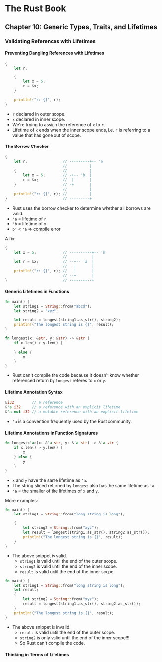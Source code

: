 # The Rust Book

## Chapter 10: Generic Types, Traits, and Lifetimes

### Validating References with Lifetimes

#### Preventing Dangling References with Lifetimes

```rust
{
    let r;

    {
        let x = 5;
        r = &x;
    }

    println!("r: {}", r);
}
```

- `r` declared in outer scope.
- `x` declared in inner scope.
- We're trying to assign the reference of `x` to `r`.
- Lifetime of `x` ends when the inner scope ends, i.e. `r` is referring to a value that has gone out of scope.

#### The Borrow Checker

```rust
{
    let r;                // ---------+-- 'a
                          //          |
    {                     //          |
        let x = 5;        // -+-- 'b  |
        r = &x;           //  |       |
    }                     // -+       |
                          //          |
    println!("r: {}", r); //          |
}                         // ---------+
```

- Rust uses the borrow checker to determine whether all borrows are valid.
- `'a` = lifetime of `r`
- `'b` = lifetime of `x`
- `b'` < `'a` => compile error

A fix:

```rust
{
    let x = 5;            // ----------+-- 'b
                          //           |
    let r = &x;           // --+-- 'a  |
                          //   |       |
    println!("r: {}", r); //   |       |
                          // --+       |
}                         // ----------+
```

#### Generic Lifetimes in Functions

```rust
fn main() {
    let string1 = String::from("abcd");
    let string2 = "xyz";

    let result = longest(string1.as_str(), string2);
    println!("The longest string is {}", result);
}
```

```rust
fn longest(x: &str, y: &str) -> &str {
    if x.len() > y.len() {
        x
    } else {
        y
    }
}
```

- Rust can't compile the code because it doesn't know whether referenced return by `longest` referes to `x` or `y`.

#### Lifetime Annotation Syntax

```rust
&i32        // a reference
&'a i32     // a reference with an explicit lifetime
&'a mut i32 // a mutable reference with an explicit lifetime
```

- `'a` is a convention frequently used by the Rust community.

#### Lifetime Annotations in Function Signatures

```rust
fn longest<'a>(x: &'a str, y: &'a str) -> &'a str {
    if x.len() > y.len() {
        x
    } else {
        y
    }
}
```

- `x` and `y` have the same lifetime as `'a`.
- The string sliced returned by `longest` also has the same lifetime as `'a`.
- `'a` = the smaller of the lifetimes of `x` and `y`.

More examples:

```rust
fn main() {
    let string1 = String::from("long string is long");

    {
        let string2 = String::from("xyz");
        let result = longest(string1.as_str(), string2.as_str());
        println!("The longest string is {}", result);
    }
}
```

- The above snippet is valid.
  - `string1` is valid until the end of the outer scope.
  - `string2` is valid until the end of the inner scope.
  - `result` is valid until the end of the inner scope.


```rust
fn main() {
    let string1 = String::from("long string is long");
    let result;
    {
        let string2 = String::from("xyz");
        result = longest(string1.as_str(), string2.as_str());
    }
    println!("The longest string is {}", result);
}
```

- The above snippet is invalid.
  - `result` is valid until the end of the outer scope.
  - `string2` is only valid until the end of the inner scope!!!
  - So Rust can't compile the code.

#### Thinking in Terms of Lifetimes
